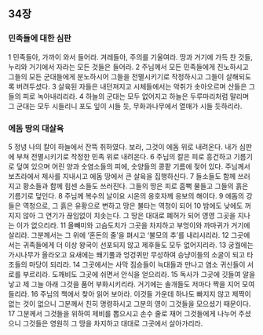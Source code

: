 ## 34장
### 민족들에 대한 심판
1 민족들아, 가까이 와서 들어라. 겨레들아, 주의를 기울여라. 땅과 거기에 가득 찬 것들, 누리와 거기에서 자라는 모든 것들은 들어라.
2 주님께서 모든 민족들에게 진노하시고 그들의 모든 군대들에게 분노하시어 그들을 전멸시키기로 작정하시고 그들이 살해되도록 버려두셨다.
3 살육된 자들은 내던져지고 시체들에서는 악취가 솟아오르며 산들은 그들의 피로 녹아내리리라.
4 하늘의 군대는 모두 없어지고 하늘은 두루마리처럼 말리며 그 군대는 모두 시들리니 포도 잎이 시들 듯, 무화과나무에서 열매가 시들 듯하리라.
### 에돔 땅의 대살육
5 정녕 나의 칼이 하늘에서 잔뜩 취하였다. 보라, 그것이 에돔 위로 내려온다. 내가 심판에 부쳐 전멸시키기로 작정한 민족 위로 내려온다.
6 주님의 칼은 피로 흥건하고 기름기로 덮여 있으며 어린 양과 숫염소들의 피에, 숫양들의 콩팥 기름에 젖어 있다. 주님께서 보츠라에서 제사를 지내시고 에돔 땅에서 큰 살육을 집행하신다.
7 들소들도 함께 쓰러지고 황소들과 함께 힘센 소들도 쓰러진다. 그들의 땅은 피로 흠뻑 물들고 그들의 흙은 기름기로 덮인다.
8 주님께 복수의 날이요 시온의 옹호자께 응보의 해이다.
9 에돔의 강들은 역청으로, 그 흙은 유황으로 변하고 땅은 불타는 역청이 되어
10 밤에도 낮에도 꺼지지 않아 그 연기가 끊임없이 치솟는다. 그 땅은 대대로 폐허가 되어 영영 그곳을 지나는 이가 없으리라.
11 올빼미와 고슴도치가 그곳을 차지하고 부엉이와 까마귀가 거기에 살리라. 그분께서는 그 위에 ‘혼돈의 줄’을 펴시고 ‘불모의 추’를 내리시리라.
12 그곳에서는 귀족들에게 더 이상 왕국이 선포되지 않고 제후들도 모두 없어지리라.
13 궁궐에는 가시나무가 올라오고 요새에는 쐐기풀과 엉겅퀴만 무성하여 승냥이들의 소굴이 되고 타조들의 마당이 되리라.
14 그곳에서는 사막 짐승들이 늑대들과 만나고 염소 귀신들이 서로를 부르리라. 도깨비도 그곳에 쉬면서 안식을 얻으리라.
15 독사가 그곳에 깃들여 알을 낳고 제 그늘 아래 그것을 품어 부화시키리라. 거기에는 솔개들도 저마다 짝을 지어 모여들리라.
16 주님의 책에서 찾아 읽어 보아라. 이것들 가운데 하나도 빠지지 않고 제짝이 없는 것이 없으니 그분께서 친히 명령하시고 그분의 영이 그것들을 모으셨기 때문이다.
17 그분께서 그것들을 위하여 제비를 뽑으시고 손수 줄로 재어 그것들에게 나누어 주셨으니 그것들은 영원히 그 땅을 차지하고 대대로 그곳에서 살아가리라.
